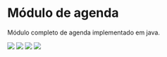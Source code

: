 # Módulo de agenda
Módulo completo de agenda implementado em java.

![](https://img.shields.io/github/license/ozebe/agenda.svg)
![](https://img.shields.io/github/issues/ozebe/agenda.svg)
![](https://img.shields.io/github/commit-activity/m/ozebe/agenda.svg)
![](https://img.shields.io/github/repo-size/ozebe/agenda.svg)
